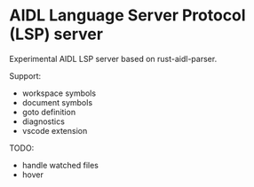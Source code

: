 # AIDL Language Server Protocol (LSP) server

Experimental AIDL LSP server based on rust-aidl-parser.

Support:
- workspace symbols
- document symbols
- goto definition
- diagnostics
- vscode extension

TODO:
- handle watched files
- hover
